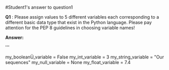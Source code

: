#Student1's answer to question1


**Q1** : Please assign values to 5 different variables each corresponding to a different basic
data type that exist in the Python language. Please pay attention for the PEP 8 guidelines in
choosing variable names!


**Answer:**

'''

my_booleanÜ_variable = False
my_int_variable = 3
my_string_variable = "Our sequences"
my_null_variable = None
my_float_variable = 7.4
